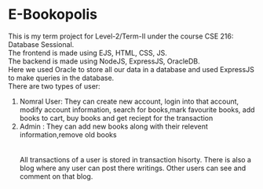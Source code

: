 # E-Bookopolis

This is my term project for Level-2/Term-II under the course CSE 216: Database Sessional.\
The frontend is made using EJS, HTML, CSS, JS.\
The backend is made using NodeJS, ExpressJS, OracleDB.\
Here we used Oracle to store all our data in a database and used ExpressJS to make queries in the database.\
There are two types of user:
  1. Nomral User: They can create new account, login into that account, modify account information, search for books,mark favourite books, add books to cart, buy books and get reciept for the transaction
  2. Admin : They can add new books along with their relevent information,remove old books\
\
\
All transactions of a user is stored in transaction hisorty.
There is also a blog where any user can post there writings. Other users can see and comment on that blog.
